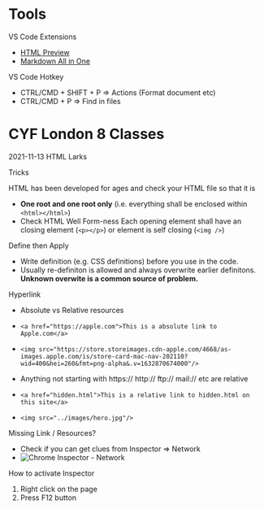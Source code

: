 # Tools

VS Code Extensions
- [HTML Preview](https://marketplace.visualstudio.com/items?itemName=tht13.html-preview-vscode)
- [Markdown All in One](https://marketplace.visualstudio.com/items?itemName=yzhang.markdown-all-in-one)

VS Code Hotkey
- CTRL/CMD + SHIFT + P => Actions (Format document etc)
- CTRL/CMD + P => Find in files

# CYF London 8 Classes
2021-11-13 HTML Larks

Tricks

HTML has been developed for ages and check your HTML file so that it is

- **One root and one root only** (i.e. everything shall be enclosed within `<html></html>`)
- Check HTML Well Form-ness
Each opening element shall have an closing element (`<p></p>`) or
element is self closing (`<img />`)
 

Define then Apply
- Write definition (e.g. CSS definitions) before you use in the code.
- Usually re-definiton is allowed and always overwrite earlier definitons. **Unknown overwite is a common source of problem.**

Hyperlink
- Absolute vs Relative resources
- `<a href="https://apple.com">This is a absolute link to Apple.com</a>`

- `<img src="https://store.storeimages.cdn-apple.com/4668/as-images.apple.com/is/store-card-mac-nav-202110?wid=400&hei=260&fmt=png-alpha&.v=1632870674000"/>`

- Anything not starting with https:// http:// ftp:// mail:// etc are relative

- `<a href="hidden.html">This is a relative link to hidden.html on this site</a>`
-  `<img src="../images/hero.jpg"/>`

Missing Link / Resources?
- Check if you can get clues from
Inspector => Network 
- ![Chrome Inspector - Network](https://ibb.co/hY84N44)


How to activate Inspector
1. Right click on the page
2. Press F12 button



